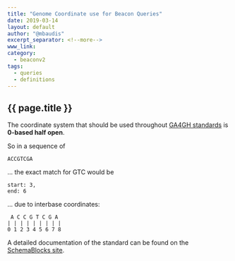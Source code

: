 ```yaml
---
title: "Genome Coordinate use for Beacon Queries"
date: 2019-03-14
layout: default
author: "@mbaudis"
excerpt_separator: <!--more-->
www_link: 
category:
  - beaconv2
tags:
  - queries
  - definitions
---
```


## {{ page.title }}

The coordinate system that should be used throughout [GA4GH standards](https://schemablocks.org/standards/genome-coordinates.html) is __0-based half open__.

<!--more-->

So in a sequence of

```
ACCGTCGA
```
... the exact match for GTC would be

```
start: 3,
end: 6
```
... due to interbase coordinates:

```
 A C C G T C G A
| | | | | | | | |
0 1 2 3 4 5 6 7 8
```

A detailed documentation of the standard can be found on the [SchemaBlocks site](https://schemablocks.org/standards/genome-coordinates.html).
